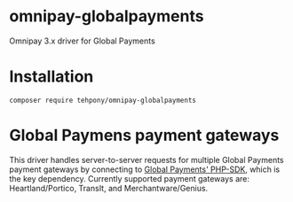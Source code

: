 # omnipay-globalpayments

Omnipay 3.x driver for Global Payments

# Installation

    composer require tehpony/omnipay-globalpayments
    
# Global Paymens payment gateways

This driver handles server-to-server requests for multiple Global Payments payment gateways 
by connecting to [Global Payments' PHP-SDK](https://github.com/globalpayments/php-sdk), which is the key dependency.
Currently supported payment gateways are: Heartland/Portico, TransIt, and Merchantware/Genius.
